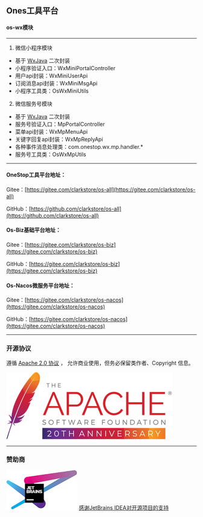 ## Ones工具平台
#### os-wx模块

---

1. 微信小程序模块
- 基于 [WxJava](https://gitee.com/binary/weixin-java-tools) 二次封装
- 小程序验证入口：WxMiniPortalController
- 用户api封装：WxMiniUserApi
- 订阅消息api封装：WxMiniMsgApi
- 小程序工具类：OsWxMiniUtils
2. 微信服务号模块
- 基于 [WxJava](https://gitee.com/binary/weixin-java-tools) 二次封装
- 服务号验证入口：MpPortalController
- 菜单api封装：WxMpMenuApi
- 关键字回复api封装：WxMpReplyApi
- 各种事件消息处理类：com.onestop.wx.mp.handler.*
- 服务号工具类：OsWxMpUtils

---

#### OneStop工具平台地址：
Gitee：[https://gitee.com/clarkstore/os-all](https://gitee.com/clarkstore/os-all)

GitHub：[https://github.com/clarkstore/os-all](https://github.com/clarkstore/os-all)

#### Os-Biz基础平台地址：
Gitee：[https://gitee.com/clarkstore/os-biz](https://gitee.com/clarkstore/os-biz)

GitHub：[https://gitee.com/clarkstore/os-biz](https://gitee.com/clarkstore/os-biz)

#### Os-Nacos微服务平台地址：
Gitee：[https://gitee.com/clarkstore/os-nacos](https://gitee.com/clarkstore/os-nacos)

GitHub：[https://gitee.com/clarkstore/os-nacos](https://gitee.com/clarkstore/os-nacos)

---
### 开源协议
遵循 [Apache 2.0 协议](https://www.apache.org/licenses/LICENSE-2.0.html) ，
允许商业使用，但务必保留类作者、Copyright 信息。

![](apache.png)

---
### 赞助商
[![JetBrains IDEA](jetbrains.png)](https://jb.gg/OpenSource)
[感谢JetBrains IDEA对开源项目的支持](https://jb.gg/OpenSource)


